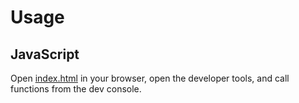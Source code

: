 # Usage

## JavaScript

Open [index.html](js/index.html) in your browser, open the developer tools, and call functions from the dev console.
